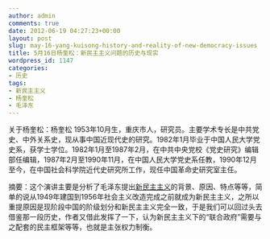 ```yaml
---
author: admin
comments: true
date: 2012-06-19 04:27:23+00:00
layout: post
slug: may-16-yang-kuisong-history-and-reality-of-new-democracy-issues
title: 5月16日杨奎松：新民主主义问题的历史与现实
wordpress_id: 1147
categories:
- 历史
tags:
- 新民主主义
- 杨奎松
- 毛泽东
---
```


关于杨奎松：杨奎松 1953年10月生，重庆市人，研究员。主要学术专长是中共党史、中外关系史，现从事中国近现代史的研究。1982年1月毕业于中国人民大学党史系，获学士学位。1982年1月至1987年2月，在中共中央党校《党史研究》编辑部任编辑，1987年2月至1990年11月，在中国人民大学党史系任教，1990年12月至今，在中国社会科学院近代史研究所工作，现任中国革命史研究室主任。

摘要：这个演讲主要是分析了毛泽东提出[新民主主义](https://zh.wikipedia.org/zh-cn/%E6%96%B0%E6%B0%91%E4%B8%BB%E4%B8%BB%E4%B9%89)的背景、原因、特点等等，简单的说从1949年建国到1956年社会主义改造完成之前就成为新民主主义，之所以重提原因是现阶段中国的阶级划分和新民主主义完全一致，于是我们可以回过头去借鉴那一段历史，作者又借此发挥了一下，认为新民主主义下的“联合政府”需要与之配套的民主框架等等，也就是主张权力制衡。
<!-- more -->

